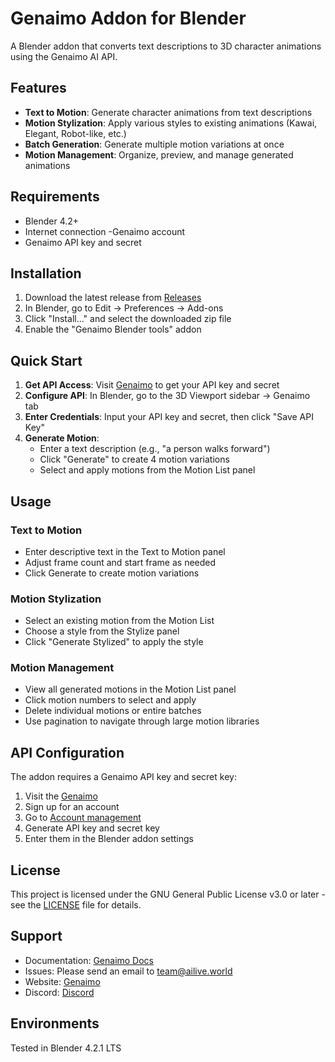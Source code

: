 # Genaimo Addon for Blender
A Blender addon that converts text descriptions to 3D character animations using the Genaimo AI API.
## Features
- **Text to Motion**: Generate character animations from text descriptions
- **Motion Stylization**: Apply various styles to existing animations (Kawai, Elegant, Robot-like, etc.)
- **Batch Generation**: Generate multiple motion variations at once
- **Motion Management**: Organize, preview, and manage generated animations
## Requirements
- Blender 4.2+
- Internet connection
-Genaimo account
- Genaimo API key and secret
## Installation
1. Download the latest release from [Releases](https://github.com/ailive-world/Genaimo_blender_addon/releases/)
2. In Blender, go to Edit → Preferences → Add-ons
3. Click "Install..." and select the downloaded zip file
4. Enable the "Genaimo Blender tools" addon
## Quick Start
1. **Get API Access**: Visit [Genaimo](https://genaimo.ailive.world/) to get your API key and secret
2. **Configure API**: In Blender, go to the 3D Viewport sidebar → Genaimo tab
3. **Enter Credentials**: Input your API key and secret, then click "Save API Key"
4. **Generate Motion**:
   - Enter a text description (e.g., "a person walks forward")
   - Click "Generate" to create 4 motion variations
   - Select and apply motions from the Motion List panel
## Usage
### Text to Motion
- Enter descriptive text in the Text to Motion panel
- Adjust frame count and start frame as needed
- Click Generate to create motion variations
### Motion Stylization
- Select an existing motion from the Motion List
- Choose a style from the Stylize panel
- Click "Generate Stylized" to apply the style
### Motion Management
- View all generated motions in the Motion List panel
- Click motion numbers to select and apply
- Delete individual motions or entire batches
- Use pagination to navigate through large motion libraries
## API Configuration
The addon requires a Genaimo API key and secret key:
1. Visit the [Genaimo](https://genaimo.ailive.world/)
2. Sign up for an account
3. Go to [Account management](https://genaimo.ailive.world/mypage)
3. Generate API key and secret key
4. Enter them in the Blender addon settings
## License
This project is licensed under the GNU General Public License v3.0 or later - see the [LICENSE](LICENSE) file for details.
## Support
- Documentation: [Genaimo Docs](https://docs.ailive.world/docs/intro)
- Issues: Please send an email to team@ailive.world
- Website: [Genaimo](https://genaimo.ailive.world)
- Discord: [Discord](https://discord.com/invite/8Yj4pMYsJN)
## Environments
Tested in Blender 4.2.1 LTS
